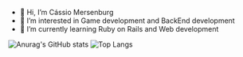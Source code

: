 - 👋 Hi, I’m Cássio Mersenburg
- 👀 I’m interested in Game development and BackEnd development 
- 🌱 I’m currently learning Ruby on Rails and Web development



![Anurag's GitHub stats](https://github-readme-stats.vercel.app/api?username=Mersenburg&show_icons=true&theme=dark&count_private=true&card_width=400)
![Top Langs](https://github-readme-stats.vercel.app/api/top-langs/?username=Mersenburg&theme=dark&langs_count=7&hide=roff&layout=compact&card_width=400)

<!---
Mersenburg/Mersenburg is a ✨ special ✨ repository because its `README.md` (this file) appears on your GitHub profile.
You can click the Preview link to take a look at your changes.
--->
